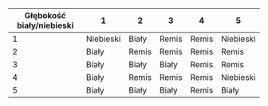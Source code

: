 



| Głębokość biały/niebieski | 1         | 2          | 3     | 4     | 5         |
| ------------------------- | --------- | ---------- | ----- | ----- | --------- |
| 1                         | Niebieski | Biały      | Remis | Remis | Niebieski |
| 2                         | Biały     | Remis      | Remis | Remis | Remis     |
| 3                         | Biały     | Biały      | Biały | Remis | Remis     |
| 4                         | Biały     | Remis      | Remis | Remis | Niebieski |
| 5                         | Biały     | Biały      | Biały | Remis | Biały     |